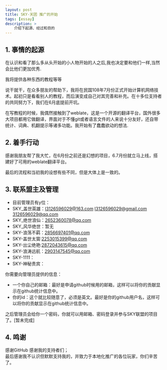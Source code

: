 ```yaml
---
layout: post
title: SKY-天团 推广的开始
tags: [essay]
description: >
    介绍下起源、经过和目的
---
```


## 1. 事情的起源
在认识和看了那么多从头开始的小人物开始的人之后,我也决定要和他们一样,当然会比他们更加优秀.

我将提供各种东西的教程等等

说干就干，在众多朋友的帮助下，我将在民国108年7月份正式开始计算机网络技术。起初只是看看别人的教程，而后演变成自己对其完善和补充。在十多位支持者的共同努力下，我们在6月底提前开坑。

在写教程的时候，我偶然接触到了weblate，这是一个开源的翻译平台，国外很多大项目都用它做翻译，界面对于不懂git或者语言文件的人来说十分友好，还自带统计、词典、机翻提示等诸多功能。我开始有了蠢蠢欲动的想法.

## 2. 着手行动
感谢我朋友帮了我大忙，在6月份之前还是幻想的项目，6.7月份就立马上线，搭建好了可用的weblate翻译平台。

最后的流程和当初我的设想有些不同，但是大体上是一致的。

## 3. 联系盟主及管理
- 目前管理员有y位：
- SKY_盖世英雄：l3126596029@163.com l3126596029@gmail.com 3126596029@qq.com
- SKY_绝世浪仙：2652360078@qq.com
- SKY_风华绝世：暂无
- SKY-浪荡不羁：2856697401@qq.com
- SKY-盖世太寳:2253015399@qq.com
- SKY-出尘绝艳:2872043615@qq.com
- SKY-浪涛远航：2903147545@qq.com
- SKY-1111：
- SKY-神秘贵宾：


你需要向管理员提供的信息：
- 一个你自己的邮箱：最好是申请github时候用的邮箱，这样可以将你的贡献显示在github统计信息中。
- 你的id：这个就比较随意了，必须是英文。最好是你的github用户名，这样可以将你的贡献显示在github统计信息中。

之后管理员会给你一个密码，你就可以用邮箱、密码登录并参与SKY联盟的项目了。[暂未完成]

## 4. 鸣谢
感谢GitHub
感谢我的支持者们；   
最后感谢我不认识但默默支持我的，并致力于本地化推广的各位玩家，你们辛苦了。
